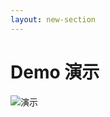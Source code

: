 ```yaml
---
layout: new-section
---
```


# Demo 演示

![演示](https://tva1.sinaimg.cn/large/008d89Swgy1h5i1yjttdgj31hc0psqdc.jpg)

